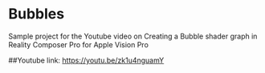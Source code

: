 # Bubbles
Sample project for the Youtube video on Creating a Bubble shader graph in Reality Composer Pro for Apple Vision Pro

##Youtube link: https://youtu.be/zk1u4nguamY 

